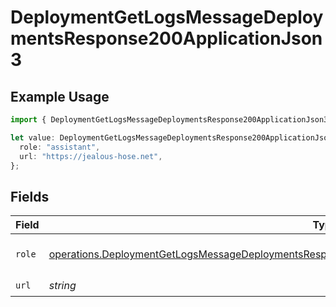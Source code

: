 # DeploymentGetLogsMessageDeploymentsResponse200ApplicationJson3

## Example Usage

```typescript
import { DeploymentGetLogsMessageDeploymentsResponse200ApplicationJson3 } from "@orq-ai/node/models/operations";

let value: DeploymentGetLogsMessageDeploymentsResponse200ApplicationJson3 = {
  role: "assistant",
  url: "https://jealous-hose.net",
};
```

## Fields

| Field                                                                                                                                                                                                                      | Type                                                                                                                                                                                                                       | Required                                                                                                                                                                                                                   | Description                                                                                                                                                                                                                |
| -------------------------------------------------------------------------------------------------------------------------------------------------------------------------------------------------------------------------- | -------------------------------------------------------------------------------------------------------------------------------------------------------------------------------------------------------------------------- | -------------------------------------------------------------------------------------------------------------------------------------------------------------------------------------------------------------------------- | -------------------------------------------------------------------------------------------------------------------------------------------------------------------------------------------------------------------------- |
| `role`                                                                                                                                                                                                                     | [operations.DeploymentGetLogsMessageDeploymentsResponse200ApplicationJSONResponseBodyData2Evals7Role](../../models/operations/deploymentgetlogsmessagedeploymentsresponse200applicationjsonresponsebodydata2evals7role.md) | :heavy_check_mark:                                                                                                                                                                                                         | The role of the prompt message                                                                                                                                                                                             |
| `url`                                                                                                                                                                                                                      | *string*                                                                                                                                                                                                                   | :heavy_check_mark:                                                                                                                                                                                                         | N/A                                                                                                                                                                                                                        |